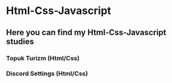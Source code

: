 # Html-Css-Javascript
## Here you can find my Html-Css-Javascript studies
### Topuk Turizm (Html/Css)
### Discord Settings (Html/Css)
